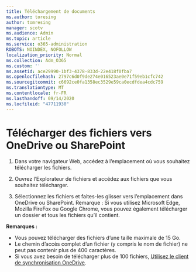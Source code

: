 ```yaml
---
title: Téléchargement de documents
ms.author: toresing
author: tomresing
manager: scotv
ms.audience: Admin
ms.topic: article
ms.service: o365-administration
ROBOTS: NOINDEX, NOFOLLOW
localization_priority: Normal
ms.collection: Adm_O365
ms.custom: ''
ms.assetid: ace29990-1bf3-4378-833d-22e418f0fba7
ms.openlocfilehash: 2797c6d0f9de274e016523ae0e71f59eb1cfc742
ms.sourcegitcommit: c6692ce0fa1358ec3529e59ca0ecdfdea4cdc759
ms.translationtype: MT
ms.contentlocale: fr-FR
ms.lasthandoff: 09/14/2020
ms.locfileid: "47711930"
---
```

# <a name="upload-files-to-onedrive-or-sharepoint"></a>Télécharger des fichiers vers OneDrive ou SharePoint

1. Dans votre navigateur Web, accédez à l’emplacement où vous souhaitez télécharger les fichiers.
    
2. Ouvrez l’Explorateur de fichiers et accédez aux fichiers que vous souhaitez télécharger.
    
3. Sélectionnez les fichiers et faites-les glisser vers l’emplacement dans OneDrive ou SharePoint. Remarque : Si vous utilisez Microsoft Edge, Mozilla FireFox ou Google Chrome, vous pouvez également télécharger un dossier et tous les fichiers qu’il contient.
    
**Remarques :**

- Vous pouvez télécharger des fichiers d’une taille maximale de 15 Go. 
- Le chemin d’accès complet d’un fichier (y compris le nom de fichier) ne peut pas contenir plus de 400 caractères. 
- Si vous avez besoin de télécharger plus de 100 fichiers, [Utilisez le client de synchronisation OneDrive](https://go.microsoft.com/fwlink/?linkid=866427). 
  

